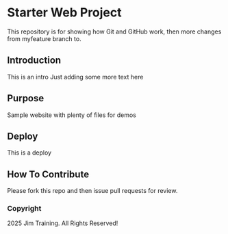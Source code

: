 # Starter Web Project

This repository is for showing how Git and GitHub work, then
more changes from myfeature branch to.

## Introduction

This is an intro
Just adding some more text here

## Purpose

Sample website with plenty of files for demos

## Deploy

This is a deploy

## How To Contribute

Please fork this repo and then issue pull requests for review.

### Copyright
2025 Jim Training. All Rights Reserved!